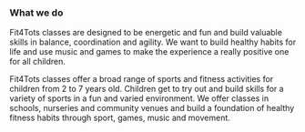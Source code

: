 ### What we do

Fit4Tots classes are designed to be energetic and fun and build valuable skills in balance, coordination and agility. We want to build healthy habits for life and use music and games to make the experience a really positive one for all children.

Fit4Tots classes offer a broad range of sports and fitness activities for children from 2 to 7 years old. Children get to try out and build skills for a variety of sports in a fun and varied environment. We offer classes in schools, nurseries and community venues and  build a foundation of healthy fitness habits through sport, games, music and movement.

